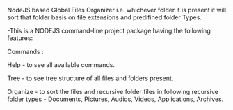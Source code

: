 NodeJS based Global Files Organizer i.e. whichever folder it is present it will sort that folder basis on file extensions and predifined folder Types.

-This is a NODEJS command-line project package having the following features:

Commands :

Help - to see all available commands.

Tree - to see tree structure of all files and folders present.

Organize - to sort the files and recursive folder files in following recursive folder types - Documents, Pictures, Audios, Videos, Applications, Archives.